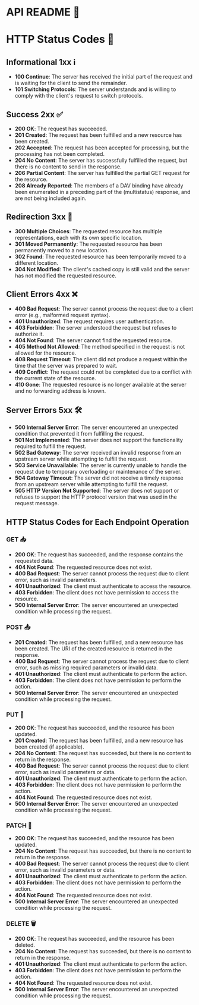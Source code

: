 # API README 🚀

# HTTP Status Codes 🚦

## Informational 1xx ℹ️

- **100 Continue**: The server has received the initial part of the request and is waiting for the client to send the remainder.
- **101 Switching Protocols**: The server understands and is willing to comply with the client's request to switch protocols.

## Success 2xx ✅

- **200 OK**: The request has succeeded.
- **201 Created**: The request has been fulfilled and a new resource has been created.
- **202 Accepted**: The request has been accepted for processing, but the processing has not been completed.
- **204 No Content**: The server has successfully fulfilled the request, but there is no content to send in the response.
- **206 Partial Content**: The server has fulfilled the partial GET request for the resource.
- **208 Already Reported**: The members of a DAV binding have already been enumerated in a preceding part of the (multistatus) response, and are not being included again.

## Redirection 3xx 🔄

- **300 Multiple Choices**: The requested resource has multiple representations, each with its own specific location.
- **301 Moved Permanently**: The requested resource has been permanently moved to a new location.
- **302 Found**: The requested resource has been temporarily moved to a different location.
- **304 Not Modified**: The client's cached copy is still valid and the server has not modified the requested resource.

## Client Errors 4xx ❌

- **400 Bad Request**: The server cannot process the request due to a client error (e.g., malformed request syntax).
- **401 Unauthorized**: The request requires user authentication.
- **403 Forbidden**: The server understood the request but refuses to authorize it.
- **404 Not Found**: The server cannot find the requested resource.
- **405 Method Not Allowed**: The method specified in the request is not allowed for the resource.
- **408 Request Timeout**: The client did not produce a request within the time that the server was prepared to wait.
- **409 Conflict**: The request could not be completed due to a conflict with the current state of the resource.
- **410 Gone**: The requested resource is no longer available at the server and no forwarding address is known.

## Server Errors 5xx 🛠️

- **500 Internal Server Error**: The server encountered an unexpected condition that prevented it from fulfilling the request.
- **501 Not Implemented**: The server does not support the functionality required to fulfill the request.
- **502 Bad Gateway**: The server received an invalid response from an upstream server while attempting to fulfill the request.
- **503 Service Unavailable**: The server is currently unable to handle the request due to temporary overloading or maintenance of the server.
- **504 Gateway Timeout**: The server did not receive a timely response from an upstream server while attempting to fulfill the request.
- **505 HTTP Version Not Supported**: The server does not support or refuses to support the HTTP protocol version that was used in the request message.



## HTTP Status Codes for Each Endpoint Operation

### GET 📥

- **200 OK**: The request has succeeded, and the response contains the requested data.
- **404 Not Found**: The requested resource does not exist.
- **400 Bad Request**: The server cannot process the request due to client error, such as invalid parameters.
- **401 Unauthorized**: The client must authenticate to access the resource.
- **403 Forbidden**: The client does not have permission to access the resource.
- **500 Internal Server Error**: The server encountered an unexpected condition while processing the request.

### POST 📤

- **201 Created**: The request has been fulfilled, and a new resource has been created. The URI of the created resource is returned in the response.
- **400 Bad Request**: The server cannot process the request due to client error, such as missing required parameters or invalid data.
- **401 Unauthorized**: The client must authenticate to perform the action.
- **403 Forbidden**: The client does not have permission to perform the action.
- **500 Internal Server Error**: The server encountered an unexpected condition while processing the request.

### PUT 🔄

- **200 OK**: The request has succeeded, and the resource has been updated.
- **201 Created**: The request has been fulfilled, and a new resource has been created (if applicable).
- **204 No Content**: The request has succeeded, but there is no content to return in the response.
- **400 Bad Request**: The server cannot process the request due to client error, such as invalid parameters or data.
- **401 Unauthorized**: The client must authenticate to perform the action.
- **403 Forbidden**: The client does not have permission to perform the action.
- **404 Not Found**: The requested resource does not exist.
- **500 Internal Server Error**: The server encountered an unexpected condition while processing the request.

### PATCH 🔨

- **200 OK**: The request has succeeded, and the resource has been updated.
- **204 No Content**: The request has succeeded, but there is no content to return in the response.
- **400 Bad Request**: The server cannot process the request due to client error, such as invalid parameters or data.
- **401 Unauthorized**: The client must authenticate to perform the action.
- **403 Forbidden**: The client does not have permission to perform the action.
- **404 Not Found**: The requested resource does not exist.
- **500 Internal Server Error**: The server encountered an unexpected condition while processing the request.

### DELETE 🗑️

- **200 OK**: The request has succeeded, and the resource has been deleted.
- **204 No Content**: The request has succeeded, but there is no content to return in the response.
- **401 Unauthorized**: The client must authenticate to perform the action.
- **403 Forbidden**: The client does not have permission to perform the action.
- **404 Not Found**: The requested resource does not exist.
- **500 Internal Server Error**: The server encountered an unexpected condition while processing the request.